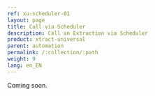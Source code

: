 ```yaml
---
ref: xu-scheduler-01
layout: page
title: Call via Scheduler
description: Call an Extraction via Scheduler
product: xtract-universal
parent: automation
permalink: /:collection/:path
weight: 9
lang: en_EN
---
```


Coming soon.